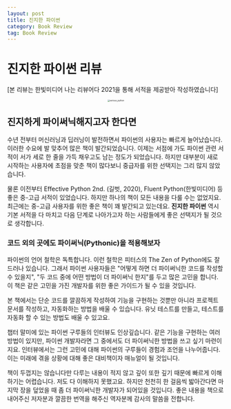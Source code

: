 ```yaml
---
layout: post
title: 진지한 파이썬
category: Book Review
tag: Book Review
---
```


 

# 진지한 파이썬 리뷰

[본 리뷰는 한빛미디어 나는 리뷰어다 2021을 통해 서적을 제공받아 작성하였습니다]

<p align="center"><img src="https://image.aladin.co.kr/Community/paper/2021/0219/pimg_7235241502847015.jpg" alt="serious_python" style="zoom: 33%;" /></p>



## 진지하게 파이써닉해지고자 한다면

수년 전부터 머신러닝과 딥러닝이 발전하면서 파이썬의 사용자는 빠르게 늘어났습니다. 이러한 수요에 발 맞추어 많은 책이 발간되었습니다. 이제는 서점에 가도 파이썬 관련 서적이 서가 세로 한 줄을 가득 채우고도 남는 정도가 되었습니다. 하지만 대부분이 새로 시작하는 사용자에 초점을 맞춘 책이 많다보니 중급자를 위한 선택지는 그리 많지 않았습니다.

물론 이전부터 Effective Python 2nd. (길벗, 2020), Fluent Python(한빛미디어) 등 좋은 중-고급 서적이 있었습니다. 하지만 하나의 책이 모든 내용을 다룰 수는 없었지요. 최근에는 중-고급 사용자를 위한 좋은 책이 꽤 발간되고 있는데요. **진지한 파이썬** 역시 기본 서적을 다 마치고 다음 단계로 나아가고자 하는 사람들에게 좋은 선택지가 될 것으로 생각합니다.

### 코드 외의 곳에도 파이써닉(Pythonic)을 적용해보자 

파이썬의 언어 철학은 독특합니다. 이런 철학은 피터스의 The Zen of Python에도 잘 드러나 있습니다. 그래서 파이썬 사용자들은 "어떻게 하면 더 파이써닉한 코드를 작성할 수 있을지", "두 코드 중에 어떤 방법이 더 파이써닉 한지"를 두고 많은 고민을 합니다. 이 책은 같은 고민을 가진 개발자를 위한 좋은 가이드가 될 수 있을 것입니다.

본 책에서는 단순 코드를 깔끔하게 작성하여 기능을 구현하는 것뿐만 아니라 프로젝트 문서를 작성하고, 자동화하는 방법을 배울 수 있습니다. 유닛 테스트를 만들고, 테스트를 자동화 할 수 있는 방법도 배울 수 있고요.

챕터 말미에 있는 파이썬 구루들의 인터뷰도 인상깊습니다. 같은 기능을 구현하는 여러 방법이 있지만, 파이썬 개발자라면 그 중에서도 더 파이써닉한 방법을 쓰고 싶기 마련이지요. 인터뷰에서는 그런 고민에 대해 파이썬의 구루들이 경험과 조언을 나누어줍니다. 이는 미래에 겪을 상황에 대해 좋은 대비책이자 매뉴얼이 될 것입니다.

책이 두껍지는 않습니다만 다루는 내용이 적지 않고 깊이 또한 깊기 때문에 빠르게 이해하기는 어렵습니다. 저도 다 이해하지 못했고요. 하지만 천천히 한 걸음씩 밟아간다면 마지막 장을 덮었을 때 좀 더 파이써닉한 개발자가 되어있을 것입니다. 좋은 내용을 책으로 내어주신 저자분과 깔끔한 번역을 해주신 역자분께 감사의 말씀을 전합니다.